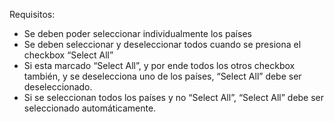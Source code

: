 Requisitos:
- Se deben poder seleccionar individualmente los países
- Se deben seleccionar y deseleccionar todos cuando se presiona el checkbox “Select All”
- Si esta marcado “Select All”, y por ende todos los otros checkbox también, y se
deselecciona uno de los países, “Select All” debe ser deseleccionado.
- Si se seleccionan todos los países y no “Select All”, “Select All” debe ser seleccionado automáticamente.
